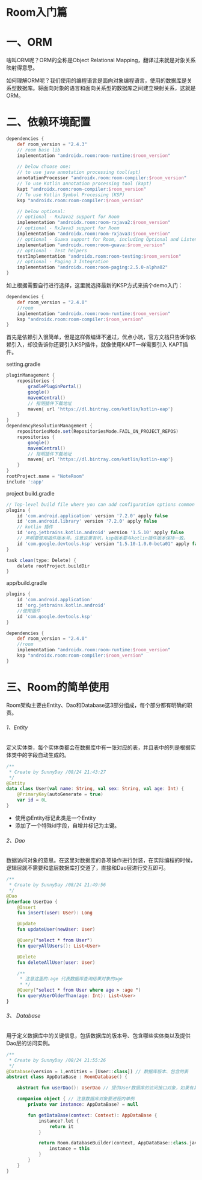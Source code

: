 # Room入门篇

# 一、ORM

啥叫ORM呢？ORM的全称是Object Relational Mapping，翻译过来就是对象关系映射得意思。

如何理解ORM呢？我们使用的编程语言是面向对象编程语言，使用的数据库是关系型数据库。将面向对象的语言和面向关系型的数据库之间建立映射关系，这就是ORM。

# 二、依赖环境配置

```groovy
dependencies {
    def room_version = "2.4.3"
    // room base lib 
    implementation "androidx.room:room-runtime:$room_version"
    
    // below choose one:
    // to use java annotation processing tool(apt)
    annotationProcessor "androidx.room:room-compiler:$room_version"
    // To use Kotlin annotation processing tool (kapt)
    kapt "androidx.room:room-compiler:$room_version"
    // To use Kotlin Symbol Processing (KSP)
    ksp "androidx.room:room-compiler:$room_version"

    // below optional:
    // optional - RxJava2 support for Room
    implementation "androidx.room:room-rxjava2:$room_version"
    // optional - RxJava3 support for Room
    implementation "androidx.room:room-rxjava3:$room_version"
    // optional - Guava support for Room, including Optional and ListenableFuture
    implementation "androidx.room:room-guava:$room_version"
    // optional - Test helpers
    testImplementation "androidx.room:room-testing:$room_version"
    // optional - Paging 3 Integration
    implementation "androidx.room:room-paging:2.5.0-alpha02"
}
```
如上根据需要自行进行选择，这里就选择最新的KSP方式来搞个demo入门：

```groovy
dependencies {
    def room_version = "2.4.0"
    //room
    implementation "androidx.room:room-runtime:$room_version"
    ksp "androidx.room:room-compiler:$room_version"
}
```
首先是依赖引入很简单，但是这样做编译不通过，优点小坑，官方文档只告诉你依赖引入，却没告诉你还要引入KSP插件，就像使用KAPT一样需要引入
KAPT插件。

setting.gradle

```groovy
pluginManagement {
    repositories {
        gradlePluginPortal()
        google()
        mavenCentral()
        // 指明插件下载地址
        maven{ url 'https://dl.bintray.com/kotlin/kotlin-eap'}
    }
}
dependencyResolutionManagement {
    repositoriesMode.set(RepositoriesMode.FAIL_ON_PROJECT_REPOS)
    repositories {
        google()
        mavenCentral()
        // 指明插件下载地址
        maven{ url 'https://dl.bintray.com/kotlin/kotlin-eap'}
    }
}
rootProject.name = "NoteRoom"
include ':app'
```

project build.gradle

```groovy
// Top-level build file where you can add configuration options common to all sub-projects/modules.
plugins {
    id 'com.android.application' version '7.2.0' apply false
    id 'com.android.library' version '7.2.0' apply false
    // kotlin 插件
    id 'org.jetbrains.kotlin.android' version '1.5.10' apply false
    // 声明要使用插件版本号。注意这里有坑，ksp版本要与kotlin插件版本保持一致。
    id 'com.google.devtools.ksp' version "1.5.10-1.0.0-beta01" apply false
}

task clean(type: Delete) {
    delete rootProject.buildDir
}
```
app/build.gradle

```groovy
plugins {
    id 'com.android.application'
    id 'org.jetbrains.kotlin.android'
    //使用插件
    id 'com.google.devtools.ksp'
}

dependencies {
    def room_version = "2.4.0"
    //room
    implementation "androidx.room:room-runtime:$room_version"
    ksp "androidx.room:room-compiler:$room_version"
}
```

# 三、Room的简单使用

Room架构主要由Entity、Dao和Database这3部分组成，每个部分都有明确的职责。

###### 1、Entity

定义实体类，每个实体类都会在数据库中有一张对应的表，并且表中的列是根据实体类中的字段自动生成的。

```kotlin
/**
 * Create by SunnyDay /08/24 21:43:27
 */
@Entity
data class User(val name: String, val sex: String, val age: Int) {
    @PrimaryKey(autoGenerate = true)
    var id = 0L
}
```

- 使用@Entity标记此类是一个Entity
- 添加了一个特殊id字段，自增并标记为主键。

###### 2、Dao

数据访问对象的意思。在这里对数据库的各项操作进行封装，在实际编程的时候，逻辑层就不需要和底层数据库打交道了，直接和Dao层进行交互即可。

```kotlin
/**
 * Create by SunnyDay /08/24 21:49:56
 */
@Dao
interface UserDao {
    @Insert
    fun insert(user: User): Long

    @Update
    fun updateUser(newUser: User)

    @Query("select * from User")
    fun queryAllUsers(): List<User>

    @Delete
    fun deleteAllUser(user: User)

    /**
     * 注意这里的:age 代表数据库查询结果对象的age
     * */
    @Query("select * from User where age > :age ")
    fun queryUserOlderThan(age: Int): List<User>
}
```

###### 3、 Database

用于定义数据库中的关键信息，包括数据库的版本号、包含哪些实体类以及提供Dao层的访问实例。

```kotlin
/**
 * Create by SunnyDay /08/24 21:55:26
 */
@Database(version = 1,entities = [User::class]) // 数据库版本、包含的表
abstract class AppDataBase : RoomDatabase() {

    abstract fun userDao(): UserDao // 提供User数据库的访问接口对象，如果有其他表也可以在这定义

    companion object { // 注意数据库对象要进程内单例
        private var instance: AppDataBase? = null

        fun getDataBase(context: Context): AppDataBase {
            instance?.let {
                return it
            }

            return Room.databaseBuilder(context, AppDataBase::class.java,"app_database").build().apply { // apply 的用法
                instance = this
            }
        }
    }
}
```
